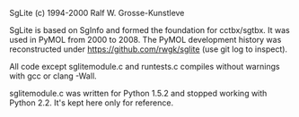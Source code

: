 SgLite (c) 1994-2000 Ralf W. Grosse-Kunstleve

SgLite is based on SgInfo and formed the foundation for cctbx/sgtbx.
It was used in PyMOL from 2000 to 2008.
The PyMOL development history was reconstructed under
https://github.com/rwgk/sglite (use git log to inspect).

All code except sglitemodule.c and runtests.c compiles without warnings
with gcc or clang -Wall.

sglitemodule.c was written for Python 1.5.2 and stopped working with
Python 2.2. It's kept here only for reference.
